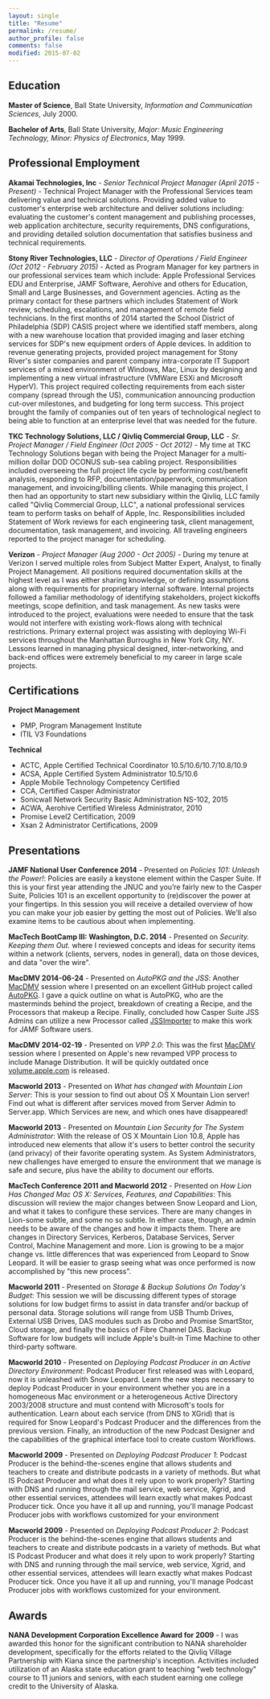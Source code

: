 ```yaml
---
layout: single
title: "Resume"
permalink: /resume/
author_profile: false
comments: false
modified: 2015-07-02
---
```


Education
---

**Master of Science**, Ball State University, *Information and Communication Sciences*, July 2000.

**Bachelor of Arts**, Ball State University, *Major: Music Engineering Technology, Minor: Physics of Electronics*, May 1999.

Professional Employment
---

**Akamai Technologies, Inc** - *Senior Technical Project Manager (April 2015 - Present)* - Technical Project Manager with the Professional Services team delivering value and technical solutions.  Providing added value to customer's enterprise web architecture and deliver solutions including: evaluating the customer's content management and publishing processes, web application architecture, security requirements, DNS configurations, and providing detailed solution documentation that satisfies business and technical requirements.

**Stony River Technologies, LLC** - *Director of Operations / Field Engineer (Oct 2012 - February 2015)* - Acted as Program Manager for key partners in our professional services team which include: Apple Professional Services EDU and Enterprise, JAMF Software, Aerohive and others for Education, Small and Large Businesses, and Government agencies.  Acting as the primary contact for these partners which includes Statement of Work review, scheduling, escalations, and management of remote field technicians.  In the first months of 2014 started the School District of Philadelphia (SDP) CASIS project where we identified staff members, along with a new warehouse location that provided imaging and laser etching services for SDP's new equipment orders of Apple devices.  In addition to revenue generating projects, provided project management for Stony River's sister companies and parent company intra-corporate IT Support services of a mixed environment of Windows, Mac, Linux by designing and implementing a new virtual infrastructure (VMWare ESXi and Microsoft HyperV).  This project required collecting requirements from each sister company (spread through the US), communication announcing production cut-over milestones, and budgeting for long term success.  This project brought the family of companies out of ten years of technological neglect to being able to function at an enterprise level that was needed for the future.

**TKC Technology Solutions, LLC / Qivliq Commercial Group, LLC** - *Sr. Project Manager / Field Engineer (Oct 2005 - Oct 2012)* - My time at TKC Technology Solutions began with being the Project Manager for a multi-million dollar DOD OCONUS sub-sea cabling project.  Responsibilities included overseeing the full project life cycle by performing cost/benefit analysis, responding to RFP, documentation/paperwork, communication management, and invoicing/billing clients.  While managing this project, I then had an opportunity to start new subsidiary within the Qivliq, LLC family called "Qivliq Commercial Group, LLC", a national professional services team to perform tasks on behalf of Apple, Inc.  Responsibilities included Statement of Work reviews for each engineering task, client management, documentation, task management, and invoicing.  All traveling engineers reported to the project manager for scheduling.

**Verizon** - *Project Manager (Aug 2000 - Oct 2005)* - During my tenure at Verizon I served multiple roles from Subject Matter Expert, Analyst, to finally Project Management.  All positions required documentation skills at the highest level as I was either sharing knowledge, or defining assumptions along with requirements for proprietary internal software.  Internal projects followed a familiar methodology of identifying stakeholders, project kickoffs meetings, scope definition, and task management.  As new tasks were introduced to the project, evaluations were needed to ensure that the task would not interfere with existing work-flows along with technical restrictions.  Primary external project was assisting with deploying Wi-Fi services throughout the Manhattan Burroughs in New York City, NY.  Lessons learned in managing physical designed, inter-networking, and back-end offices were extremely beneficial to my career in large scale projects.

Certifications
---

**Project Management**

*   PMP, Program Management Institute
*   ITIL V3 Foundations

**Technical**

*   ACTC, Apple Certified Technical Coordinator 10.5/10.6/10.7/10.8/10.9
*   ACSA, Apple Certified System Administrator 10.5/10.6
*   Apple Mobile Technology Competency Certified
*   CCA, Certified Casper Administrator
*	Sonicwall Network Security Basic Administration NS-102, 2015
*   ACWA, Aerohive Certified Wireless Administrator, 2010
*   Promise Level2 Certification, 2009
*   Xsan 2 Administrator Certifications, 2009

Presentations
---

**JAMF National User Conference 2014** - Presented on *Policies 101: Unleash the Power!*: Policies are easily a keystone element within the Casper Suite. If this is your first year attending the JNUC and you’re fairly new to the Casper Suite, Policies 101 is an excellent opportunity to (re)discover the power at your fingertips. In this session you will receive a detailed overview of how you can make your job easier by getting the most out of Policies. We’ll also examine items to be cautious about when implementing.

**MacTech BootCamp III: Washington, D.C. 2014** - Presented on *Security. Keeping them Out.* where I reviewed concepts and ideas for security items within a network (clients, servers, nodes in general), data on those devices, and data "over the wire".

**MacDMV 2014-06-24** - Presented on *AutoPKG and the JSS*: Another [MacDMV](http://www.macdmv.com) session where I presented on an excellent GitHub project called [AutoPKG](https://github.com/autopkg/autopkg/wiki).  I gave a quick outline on what is AutoPKG, who are the masterminds behind the project, breakdown of creating a Recipe, and the Processors that makeup a Recipe.  Finally, concluded how Casper Suite JSS Admins can utilize a new Processor called [JSSImporter](https://github.com/arubdesu/jss-autopkg-addon) to make this work for JAMF Software users.

**MacDMV 2014-02-19** - Presented on *VPP 2.0*: This was the first [MacDMV](http://www.macdmv.com) session where I presented on Apple's new revamped VPP process to include Manage Distribution.  It will be quickly outdated once [volume.apple.com](https://volume.itunes.apple.com/us/store) is released.

**Macworld 2013** - Presented on *What has changed with Mountain Lion Server*: This is your session to find out about OS X Mountain Lion server! Find out what is different after services moved from Server Admin to Server.app. Which Services are new, and which ones have disappeared!

**Macworld 2013** - Presented on *Mountain Lion Security for The System Administrator*: With the release of OS X Mountain Lion 10.8, Apple has introduced new elements that allow it's users to better control the security (and privacy) of their favorite operating system. As System Administrators, new challenges have emerged to ensure the environment that we manage is safe and secure, plus have the ability to document our efforts.

**MacTech Conference 2011 and Macworld 2012** - Presented on *How Lion Has Changed Mac OS X: Services, Features, and Capabilities*: This discussion will review the major changes between Snow Leopard and Lion, and what it takes to configure these services. There are many changes in Lion-some subtle, and some no so subtle. In either case, though, an admin needs to be aware of the changes and how it impacts them. There are changes in Directory Services, Kerberos, Database Services, Server Control, Machine Management and more. Lion is growing to be a major change vs. little differences that was experienced from Leopard to Snow Leopard. It will be easier to grasp seeing what was once performed is now accomplished by "this new process".

**Macworld 2011** - Presented on *Storage & Backup Solutions On Today's Budget*: This session we will be discussing different types of storage solutions for low budget firms to assist in data transfer and/or backup of personal data. Storage solutions will range from USB Thumb Drives, External USB Drives, DAS modules such as Drobo and Promise SmartStor, Cloud storage, and finally the basics of Fibre Channel DAS. Backup Software for low budgets will include Apple's built-in Time Machine to other third-party software.

**Macworld 2010** - Presented on *Deploying Podcast Producer in an Active Directory Environment*: Podcast Producer first released was with Leopard, now it is unleashed with Snow Leopard. Learn the new steps necessary to deploy Podcast Producer in your environment whether you are in a homogeneous Mac environment or a heterogeneous Active Directory 2003/2008 structure and must contend with Microsoft's tools for authentication. Learn about each service (from DNS to XGrid) that is required for Snow Leopard's Podcast Producer and the differences from the previous version. Finally, an introduction of the new Podcast Designer and the capabilities of the graphical interface tool to create custom Workflows.

**Macworld 2009** - Presented on *Deploying Podcast Producer 1*: Podcast Producer is the behind-the-scenes engine that allows students and teachers to create and distribute podcasts in a variety of methods. But what IS Podcast Producer and what does it rely upon to work properly? Starting with DNS and running through the mail service, web service, Xgrid, and other essential services, attendees will learn exactly what makes Podcast Producer tick. Once you have it all up and running, you'll manage Podcast Producer jobs with workflows customized for your environment

**Macworld 2009** - Presented on *Deploying Podcast Producer 2*: Podcast Producer is the behind-the-scenes engine that allows students and teachers to create and distribute podcasts in a variety of methods. But what IS Podcast Producer and what does it rely upon to work properly? Starting with DNS and running through the mail service, web service, Xgrid, and other essential services, attendees will learn exactly what makes Podcast Producer tick. Once you have it all up and running, you'll manage Podcast Producer jobs with workflows customized for your environment.

Awards
---

**NANA Development Corporation Excellence Award for 2009** - I was awarded this honor for the significant contribution to NANA shareholder development, specifically for the efforts related to the Qivliq Village Partnership with Kiana since the partnership's inception. Activities included utilization of an Alaska state education grant to teaching "web technology" course to 11 juniors and seniors, with each student earning one college credit to the University of Alaska.
